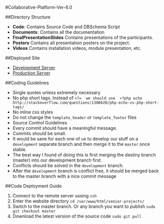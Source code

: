 #Collaborative-Platform-Ver-6.0

##Directory Structure
* **Code**:                    Contains Source Code and DBSchema Script
* **Documents**:               Contains all the documentation
* **FinalPresentationSlides**  Contains presentations of the participants.
* **Posters**                  Contains all presentation posters on the project.
* **Videos**                   Contains installation videos, module presentation, etc.

##Deployed Site
* [Development Server](http://cp-dev.cis.fiu.edu)
* [Production Server](http://cp.cis.fiu.edu)

##Coding Guidelines

* Single quotes unless extremely necessary
* No php short tags. Instead of  ```<?=  we should use  <?php echo  
http://stackoverflow.com/questions/1386620/php-echo-vs-php-short-tags/```
* No inline css styles
* Do not change the ```template_header``` or ```template_footer``` files
* Source Control Guidelines
* Every commit should have a meaningful message.
* Commits should be small.
* It would be sane for each one of us to develop our stuff on a ```development``` separate branch and then merge it to the ```master``` once stable.
* The best way I found of doing this is first merging the destiny branch (master) into our development branch first.
* Conflicts should be solved in the ```development``` branch.
* After the ```development``` branch is conflict free, it should be merged back to the master branch with a nice commit message

##Code Deployment Guide
1. Connect to the remote server ussing ```ssh```
2. Enter the website directory
 ```cd /var/www/html/senior-projects/ ```
3. Switch to the master branch. Or any branch you want to publish
 ```sudo git checkout master ```
4. Download the latest version of the source code
 ```sudo git pull ```